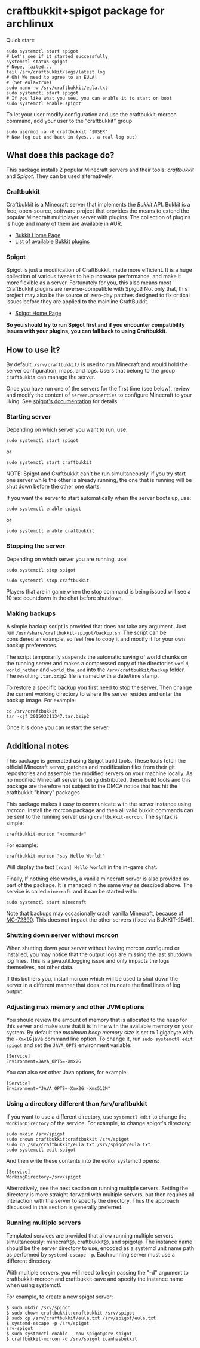 craftbukkit+spigot package for archlinux
========================================

Quick start:
```
sudo systemctl start spigot
# Let's see if it started successfully
systemctl status spigot
# Nope, failed...
tail /srv/craftbukkit/logs/latest.log
# Oh! We need to agree to an EULA!
# (Set eula=true)
sudo nano -w /srv/craftbukkit/eula.txt
sudo systemctl start spigot
# If you like what you see, you can enable it to start on boot
sudo systemctl enable spigot
```

To let your user modify configuration and use the craftbukkit-mcrcon command,
add your user to the "craftbukkit" group
```
sudo usermod -a -G craftbukkit "$USER"
# Now log out and back in (yes... a real log out)
```

What does this package do?
--------------------------

This package installs 2 popular Minecraft servers and their tools: *craftbukkit* and *Spigot*. They can be used alternatively.

### Craftbukkit ###
Craftbukkit is a Minecraft server that implements the *Bukkit* API. Bukkit is a free, open-source, software project that provides the means to extend the popular Minecraft multiplayer server with plugins. The collection of plugins is huge and many of them are available in AUR.

* [Bukkit Home Page](http://bukkit.org/)
* [List of available Bukkit plugins](http://www.curse.com/bukkit-plugins/minecraft)

### Spigot ###
Spigot is just a modification of CraftBukkit, made more efficient. It is a huge collection of various tweaks to help increase performance, and make it more flexible as a server. Fortunately for you, this also means most CraftBukkit plugins are reverse-compatible with Spigot! Not only that, this project may also be the source of zero-day patches designed to fix critical issues before they are applied to the mainline CraftBukkit.

* [Spigot Home Page](http://www.spigotmc.org/)

**So you should try to run Spigot first and if you encounter compatibility issues with your plugins, you can fall back to using Craftbukkit**.

How to use it?
--------------
By default, `/srv/craftbukkit/` is used to run Minecraft and would hold the
server configuration, maps, and logs. Users that belong to the group
`craftbukkit` can manage the server.

Once you have run one of the servers for the first time (see below), review and
modify the content of `server.properties` to configure Minecraft to your
liking. See [spigot's documentation](https://www.spigotmc.org/wiki/spigot-configuration-server-properties/)
for details.

### Starting server ###
Depending on which server you want to run, use:
```
sudo systemctl start spigot
```
or
```
sudo systemctl start craftbukkit
```

NOTE: Spigot and Craftbukkit can't be run simultaneously. if you try start one server while the other is already running, the one that is running will be shut down before the other one starts.

If you want the server to start automatically when the server boots up, use:
```
sudo systemctl enable spigot
```
or
```
sudo systemctl enable craftbukkit
```

### Stopping the server ###
Depending on which server you are running, use:
```
sudo systemctl stop spigot
```
```
sudo systemctl stop craftbukkit
```
Players that are in game when the stop command is being issued will see a 10 sec countdown in the chat before shutdown.

### Making backups ###
A simple backup script is provided that does not take any argument. Just run
`/usr/share/craftbukkit-spigot/backup.sh`. The script can be considered an
example, so feel free to copy it and modify it for your own backup preferences.

The script temporarily suspends the automatic saving of world chunks on the running server and makes a compressed copy of the directories `world`, `world_nether` and `world_the_end` into the `/srv/craftbukkit/backup` folder. The resulting `.tar.bzip2` file is named with a date/time stamp.

To restore a specific backup you first need to stop the server. Then change the current working directory to where the server resides and untar the backup image. For example:
```
cd /srv/craftbukkit
tar -xjf 201503211347.tar.bzip2
```
Once it is done you can restart the server.

Additional notes
----------------
This package is generated using Spigot build tools. These tools fetch the official Minecraft server, patches and modification files from their git repositories and assemble the modified servers on your machine locally. As no modified Minecraft server is being distributed, these build tools and this package are therefore not subject to the DMCA notice that has hit the craftbukkit "binary" packages.

This package makes it easy to communicate with the server instance using
*mcrcon*. Install the mcrcon package and then all valid bukkit commands can be
sent to the running server using `craftbukkit-mcrcon`. The syntax is simple:
```
craftbukkit-mcrcon "<command>"
```
For example:
```
craftbukkit-mcrcon "say Hello World!"
```
Will display the text `[rcon] Hello World!` in the in-game chat.

Finally, If nothing else works, a vanilla minecraft server is also provided as part of the package. It is managed in the same way as descibed above. The service is called `minecraft` and it can be started with:
```
sudo systemctl start minecraft
```

Note that backups may occasionally crash vanilla Minecraft, because of
[MC-72390](https://bugs.mojang.com/browse/MC-72390). This does not impact the
other servers (fixed via BUKKIT-2546).

### Shutting down server without mcrcon ###
When shutting down your server without having mcrcon configured or installed,
you may notice that the output logs are missing the last shutdown log lines.
This is a java.util.logging issue and only impacts the logs themselves, not
other data.

If this bothers you, install mcrcon which will be used to shut down the server
in a different manner that does not truncate the final lines of log output.

### Adjusting max memory and other JVM options ###
You should review the amount of memory that is allocated to the heap for this
server and make sure that it is in line with the available memory on your
system. By default the *maximum heap memory size* is set to 1 gigabyte with the
`-Xmx1G` java command line option. To change it, run `sudo systemctl edit
spigot` and set the `JAVA_OPTS` environment variable:

```
[Service]
Environment=JAVA_OPTS=-Xmx2G
```

You can also set other Java options, for example:
```
[Service]
Environment="JAVA_OPTS=-Xmx2G -Xms512M"
```

### Using a directory different than /srv/craftbukkit ###
If you want to use a different directory, use `systemctl edit` to change the
`WorkingDirectory` of the service. For example, to change spigot's directory:

```
sudo mkdir /srv/spigot
sudo chown craftbukkit:craftbukkit /srv/spigot
sudo cp /srv/craftbukkit/eula.txt /srv/spigot/eula.txt
sudo systemctl edit spigot
```

And then write these contents into the editor systemctl opens:
```
[Service]
WorkingDirectory=/srv/spigot
```

Alternatively, see the next section on running multiple servers. Setting the
directory is more straight-forward with multiple servers, but then requires all
interaction with the server to specify the directory. Thus the approach
discussed in this section is generally preferred.

### Running multiple servers ###
Templated services are provided that allow running multiple servers
simultaneously: minecraft@, craftbukkit@, and spigot@. The instance name should
be the server directory to use, encoded as a systemd unit name path as
performed by `systemd-escape -p`. Each running server must use a different
directory.

With multiple servers, you will need to begin passing the "-d" argument to
craftbukkit-mcrcon and craftbukkit-save and specify the instance name when
using systemctl.

For example, to create a new spigot server:
```
$ sudo mkdir /srv/spigot
$ sudo chown craftbukkit:craftbukkit /srv/spigot
$ sudo cp /srv/craftbukkit/eula.txt /srv/spigot/eula.txt
$ systemd-escape -p /srv/spigot
srv-spigot
$ sudo systemctl enable --now spigot@srv-spigot
$ craftbukkit-mcrcon -d /srv/spigot icanhasbukkit
```
